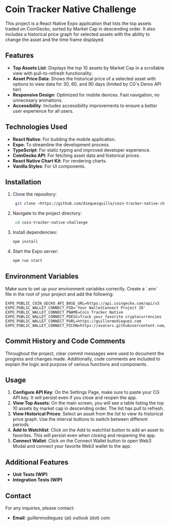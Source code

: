# Coin Tracker Native Challenge

This project is a React Native Expo application that lists the top assets traded on CoinGecko, sorted by Market Cap in descending order. It also includes a historical price graph for selected assets with the ability to change the asset and the time frame displayed.

## Features

- **Top Assets List**: Displays the top 10 assets by Market Cap in a scrollable view with pull-to-refresh functionality.
- **Asset Price Data**: Shows the historical price of a selected asset with options to view data for 30, 60, and 90 days (limited by CG's Demo API tier)
- **Responsive Design**: Optimized for mobile devices. Fast navigation, no unnecesary animations.
- **Accessibility**: Includes accessibility improvements to ensure a better user experience for all users.

## Technologies Used

- **React Native**: For building the mobile application.
- **Expo**: To streamline the development process.
- **TypeScript**: For static typing and improved developer experience.
- **CoinGecko API**: For fetching asset data and historical prices.
- **React Native Chart Kit**: For rendering charts.
- **Vanilla Styles**: For UI components.

## Installation

1. Clone the repository:

   ```bash
    git clone <https://github.com/dieguezguille/coin-tracker-native-challenge.git>
    ```

2. Navigate to the project directory:

   ```bash
    cd coin-tracker-native-challenge
    ```

3. Install dependencies:

    ```bash
    npm install
    ```

4. Start the Expo server:

    ```bash
    npm run start
    ```

## Environment Variables

Make sure to set up your environment variables correctly. Create a \`.env\` file in the root of your project and add the following:

```
EXPO_PUBLIC_COIN_GECKO_API_BASE_URL=https://api.coingecko.com/api/v3
EXPO_PUBLIC_WALLET_CONNECT_PID='Your WalletConnect Project ID'
EXPO_PUBLIC_WALLET_CONNECT_PNAME=Coin Tracker Native
EXPO_PUBLIC_WALLET_CONNECT_PDESC=Track your favorite cryptocurrencies
EXPO_PUBLIC_WALLET_CONNECT_PURL=https://guillermodieguez.com
EXPO_PUBLIC_WALLET_CONNECT_PICON=https://avatars.githubusercontent.com/u/20884382
```

## Commit History and Code Comments

Throughout the project, clear commit messages were used to document the progress and changes made. Additionally, code comments are included to explain the logic and purpose of various functions and components.

## Usage

1. **Configure API Key**: On the Settings Page, make sure to paste your CG API key. It will persist even if you close and reopen the app.
2. **View Top Assets**: On the main screen, you will see a table listing the top 10 assets by market cap in descending order. The list has pull to refresh.
3. **View Historical Prices**: Select an asset from the list to view its historical price graph. Use the interval buttons to switch between different periods.
4. **Add to Watchlist**: Click on the Add to watchlist button to add an asset to favorites. This will persist even when closing and reopening the app.
5. **Connect Wallet**: Click on the Connect Wallet button to open Web3 Modal and connect your favorite Web3 wallet to the app.

## Additional Features

- **Unit Tests (WIP)**
- **Integration Tests (WIP)**

## Contact

For any inquiries, please contact:

- **Email**: guillermodieguez (at) outlook (dot) com
